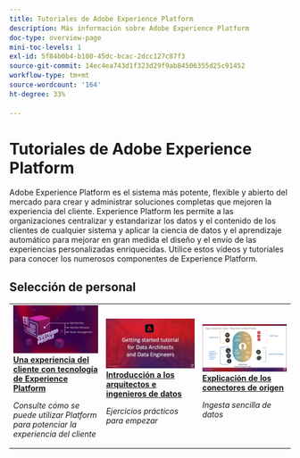 ```yaml
---
title: Tutoriales de Adobe Experience Platform
description: Más información sobre Adobe Experience Platform
doc-type: overview-page
mini-toc-levels: 1
exl-id: 5f84b0b4-b100-45dc-bcac-2dcc127c87f3
source-git-commit: 14ec4ea743d1f323d29f9ab84506355d25c91452
workflow-type: tm+mt
source-wordcount: '164'
ht-degree: 33%

---
```


# Tutoriales de Adobe Experience Platform

Adobe Experience Platform es el sistema más potente, flexible y abierto del mercado para crear y administrar soluciones completas que mejoren la experiencia del cliente. Experience Platform les permite a las organizaciones centralizar y estandarizar los datos y el contenido de los clientes de cualquier sistema y aplicar la ciencia de datos y el aprendizaje automático para mejorar en gran medida el diseño y el envío de las experiencias personalizadas enriquecidas. Utilice estos vídeos y tutoriales para conocer los numerosos componentes de Experience Platform.

<div id="recs-overview-body-1"></div>
<div id="recs-overview-body-2"></div>
<div id="recs-overview-body-3"></div>
<div id="recs-overview-body-4"></div>
<div id="recs-overview-body-5"></div>
<div id="recs-overview-body-6"></div>

<div id="staff-picks-section">

## Selección de personal

<table style="margin-top: 0 !important">
<tr>
  <td>
    <a href="intro-to-platform/a-customer-experience-powered-by-experience-platform.md">
      <img alt="Una experiencia del cliente basada en vídeo para Experience Platform" src="assets/thumb_A-Customer-Experience.jpg" />
    </a>
    <div>
      <a href="intro-to-platform/a-customer-experience-powered-by-experience-platform.md">
    <strong>Una experiencia del cliente con tecnología de Experience Platform</strong>
    </a>
    </div>
    <p>
    <em>Consulte cómo se puede utilizar Platform para potenciar la experiencia del cliente</em>
    <p>
  </td>
  <td>
    <a href="https://experienceleague.adobe.com/docs/platform-learn/getting-started-for-data-architects-and-data-engineers/overview.html?lang=es">
      <img alt="imagen en miniatura para el tutorial Introducción a los arquitectos e ingenieros de datos" src="assets/thumb_Getting_started.jpg" />
    </a>
    <div>
      <a href="https://experienceleague.adobe.com/docs/platform-learn/getting-started-for-data-architects-and-data-engineers/overview.html?lang=es">
    <strong>Introducción a los arquitectos e ingenieros de datos</strong>
    </a>
    </div>
    <p>
    <em>Ejercicios prácticos para empezar</em>
    <p>
  </td>
  <td>
    <a href="sources/overview.md">
      <img alt="imagen en miniatura del vídeo &quot;Explicación de los conectores de origen&quot;" src="assets/thumb_Sources.png" />
    </a>
    <div>
      <a href="sources/overview.md">
    <strong>Explicación de los conectores de origen</strong>
    </a>
    </div>
    <p>
    <em>Ingesta sencilla de datos</em>
    <p>
  </td>
   <!--
   <td>
    <a href="data-ingestion/create-datasets-and-ingest-data.md">
      <img alt="thumbnail image for the 'Create Datasets and Ingest Data' video" src="assets/thumb_Create-Datasets-and-Ingest-Data.png" />
    </a>
    <div>
      <a href="data-ingestion/create-datasets-and-ingest-data.md">
    <strong>Create Datasets and Ingest Data</strong>
    </a>
    </div>
    <p>
    <em>Ingest your dataset.</em>
    <p>
  </td>
  <td>
    <a href="segments/create-segments.md">
      <img alt="thumbnail image for the 'Create Segments' video" src="assets/thumb_Create-Segments.png" />
    </a>
    <div>
      <a href="segments/create-segments.md">
    <strong>Create Segments</strong>
    </a>
    </div>
    <p>
    <em>Build segments based on your data.</em>
    <p>
  </td>-->
</tr>
</table>

</div>
